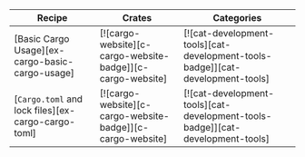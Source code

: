 | Recipe | Crates | Categories |
|---|---|---|
| [Basic Cargo Usage][ex-cargo-basic-cargo-usage] | [![cargo-website][c-cargo-website-badge]][c-cargo-website] | [![cat-development-tools][cat-development-tools-badge]][cat-development-tools] |
| [`Cargo.toml` and lock files][ex-cargo-cargo-toml] | [![cargo-website][c-cargo-website-badge]][c-cargo-website] | [![cat-development-tools][cat-development-tools-badge]][cat-development-tools] |
